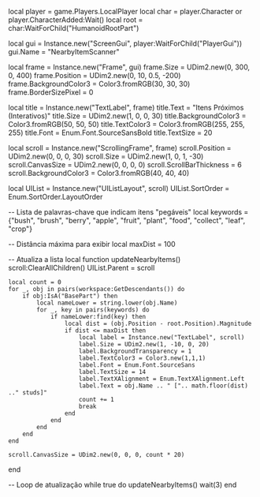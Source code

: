 local player = game.Players.LocalPlayer
local char = player.Character or player.CharacterAdded:Wait()
local root = char:WaitForChild("HumanoidRootPart")

local gui = Instance.new("ScreenGui", player:WaitForChild("PlayerGui"))
gui.Name = "NearbyItemScanner"

local frame = Instance.new("Frame", gui)
frame.Size = UDim2.new(0, 300, 0, 400)
frame.Position = UDim2.new(0, 10, 0.5, -200)
frame.BackgroundColor3 = Color3.fromRGB(30, 30, 30)
frame.BorderSizePixel = 0

local title = Instance.new("TextLabel", frame)
title.Text = "Itens Próximos (Interativos)"
title.Size = UDim2.new(1, 0, 0, 30)
title.BackgroundColor3 = Color3.fromRGB(50, 50, 50)
title.TextColor3 = Color3.fromRGB(255, 255, 255)
title.Font = Enum.Font.SourceSansBold
title.TextSize = 20

local scroll = Instance.new("ScrollingFrame", frame)
scroll.Position = UDim2.new(0, 0, 0, 30)
scroll.Size = UDim2.new(1, 0, 1, -30)
scroll.CanvasSize = UDim2.new(0, 0, 0, 0)
scroll.ScrollBarThickness = 6
scroll.BackgroundColor3 = Color3.fromRGB(40, 40, 40)

local UIList = Instance.new("UIListLayout", scroll)
UIList.SortOrder = Enum.SortOrder.LayoutOrder

-- Lista de palavras-chave que indicam itens "pegáveis"
local keywords = {"bush", "brush", "berry", "apple", "fruit", "plant", "food", "collect", "leaf", "crop"}

-- Distância máxima para exibir
local maxDist = 100

-- Atualiza a lista
local function updateNearbyItems()
    scroll:ClearAllChildren()
    UIList.Parent = scroll

    local count = 0
    for _, obj in pairs(workspace:GetDescendants()) do
        if obj:IsA("BasePart") then
            local nameLower = string.lower(obj.Name)
            for _, key in pairs(keywords) do
                if nameLower:find(key) then
                    local dist = (obj.Position - root.Position).Magnitude
                    if dist <= maxDist then
                        local label = Instance.new("TextLabel", scroll)
                        label.Size = UDim2.new(1, -10, 0, 20)
                        label.BackgroundTransparency = 1
                        label.TextColor3 = Color3.new(1,1,1)
                        label.Font = Enum.Font.SourceSans
                        label.TextSize = 14
                        label.TextXAlignment = Enum.TextXAlignment.Left
                        label.Text = obj.Name .. " [".. math.floor(dist) .." studs]"
                        count += 1
                        break
                    end
                end
            end
        end
    end

    scroll.CanvasSize = UDim2.new(0, 0, 0, count * 20)
end

-- Loop de atualização
while true do
    updateNearbyItems()
    wait(3)
end
